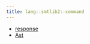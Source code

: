 ```yaml
---
title: lang::smtlib2::command
---
```



* [response](../../../../Library/lang/smtlib2/command/response)
* [Ast](../../../../Library/lang/smtlib2/command/Ast.md)